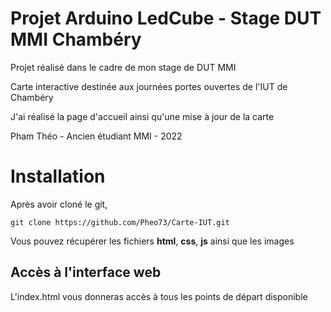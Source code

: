 # Projet Arduino LedCube - Stage DUT MMI Chambéry

Projet réalisé dans le cadre de mon stage de DUT MMI

Carte interactive destinée aux journées portes ouvertes de l'IUT de Chambéry

J'ai réalisé la page d'accueil ainsi qu'une mise à jour de la carte

Pham Théo - Ancien étudiant MMI - 2022

# Installation

Après avoir cloné le git,

`git clone https://github.com/Pheo73/Carte-IUT.git`

Vous pouvez récupérer les fichiers **html**, **css**, **js** ainsi que les images

## Accès à l'interface web

L'index.html vous donneras accès à tous les points de départ disponible
